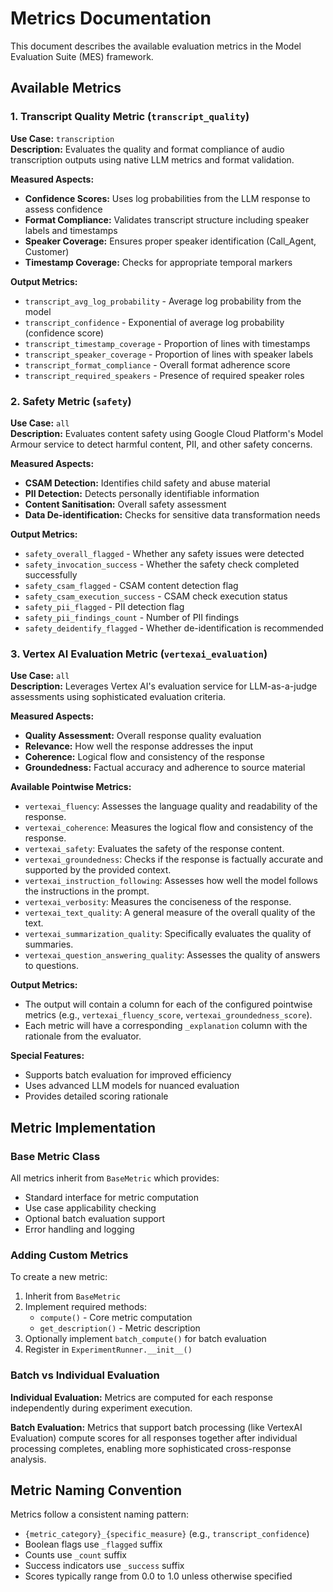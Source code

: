 # Metrics Documentation

This document describes the available evaluation metrics in the Model Evaluation Suite (MES) framework.

## Available Metrics

### 1. Transcript Quality Metric (`transcript_quality`)

**Use Case:** `transcription`  
**Description:** Evaluates the quality and format compliance of audio transcription outputs using native LLM metrics and format validation.

**Measured Aspects:**
- **Confidence Scores:** Uses log probabilities from the LLM response to assess confidence
- **Format Compliance:** Validates transcript structure including speaker labels and timestamps
- **Speaker Coverage:** Ensures proper speaker identification (Call_Agent, Customer)
- **Timestamp Coverage:** Checks for appropriate temporal markers

**Output Metrics:**
- `transcript_avg_log_probability` - Average log probability from the model
- `transcript_confidence` - Exponential of average log probability (confidence score)
- `transcript_timestamp_coverage` - Proportion of lines with timestamps
- `transcript_speaker_coverage` - Proportion of lines with speaker labels
- `transcript_format_compliance` - Overall format adherence score
- `transcript_required_speakers` - Presence of required speaker roles

### 2. Safety Metric (`safety`)

**Use Case:** `all`  
**Description:** Evaluates content safety using Google Cloud Platform's Model Armour service to detect harmful content, PII, and other safety concerns.

**Measured Aspects:**
- **CSAM Detection:** Identifies child safety and abuse material
- **PII Detection:** Detects personally identifiable information
- **Content Sanitisation:** Overall safety assessment
- **Data De-identification:** Checks for sensitive data transformation needs

**Output Metrics:**
- `safety_overall_flagged` - Whether any safety issues were detected
- `safety_invocation_success` - Whether the safety check completed successfully
- `safety_csam_flagged` - CSAM content detection flag
- `safety_csam_execution_success` - CSAM check execution status
- `safety_pii_flagged` - PII detection flag
- `safety_pii_findings_count` - Number of PII findings
- `safety_deidentify_flagged` - Whether de-identification is recommended

### 3. Vertex AI Evaluation Metric (`vertexai_evaluation`)

**Use Case:** `all`  
**Description:** Leverages Vertex AI's evaluation service for LLM-as-a-judge assessments using sophisticated evaluation criteria.

**Measured Aspects:**
- **Quality Assessment:** Overall response quality evaluation
- **Relevance:** How well the response addresses the input
- **Coherence:** Logical flow and consistency of the response
- **Groundedness:** Factual accuracy and adherence to source material

**Available Pointwise Metrics:**
- `vertexai_fluency`: Assesses the language quality and readability of the response.
- `vertexai_coherence`: Measures the logical flow and consistency of the response.
- `vertexai_safety`: Evaluates the safety of the response content.
- `vertexai_groundedness`: Checks if the response is factually accurate and supported by the provided context.
- `vertexai_instruction_following`: Assesses how well the model follows the instructions in the prompt.
- `vertexai_verbosity`: Measures the conciseness of the response.
- `vertexai_text_quality`: A general measure of the overall quality of the text.
- `vertexai_summarization_quality`: Specifically evaluates the quality of summaries.
- `vertexai_question_answering_quality`: Assesses the quality of answers to questions.

**Output Metrics:**
- The output will contain a column for each of the configured pointwise metrics (e.g., `vertexai_fluency_score`, `vertexai_groundedness_score`).
- Each metric will have a corresponding `_explanation` column with the rationale from the evaluator.

**Special Features:**
- Supports batch evaluation for improved efficiency
- Uses advanced LLM models for nuanced evaluation
- Provides detailed scoring rationale

## Metric Implementation

### Base Metric Class

All metrics inherit from `BaseMetric` which provides:
- Standard interface for metric computation
- Use case applicability checking
- Optional batch evaluation support
- Error handling and logging

### Adding Custom Metrics

To create a new metric:

1. Inherit from `BaseMetric`
2. Implement required methods:
   - `compute()` - Core metric computation
   - `get_description()` - Metric description
3. Optionally implement `batch_compute()` for batch evaluation
4. Register in `ExperimentRunner.__init__()`

### Batch vs Individual Evaluation

**Individual Evaluation:** Metrics are computed for each response independently during experiment execution.

**Batch Evaluation:** Metrics that support batch processing (like VertexAI Evaluation) compute scores for all responses together after individual processing completes, enabling more sophisticated cross-response analysis.

## Metric Naming Convention

Metrics follow a consistent naming pattern:
- `{metric_category}_{specific_measure}` (e.g., `transcript_confidence`)
- Boolean flags use `_flagged` suffix
- Counts use `_count` suffix  
- Success indicators use `_success` suffix
- Scores typically range from 0.0 to 1.0 unless otherwise specified
